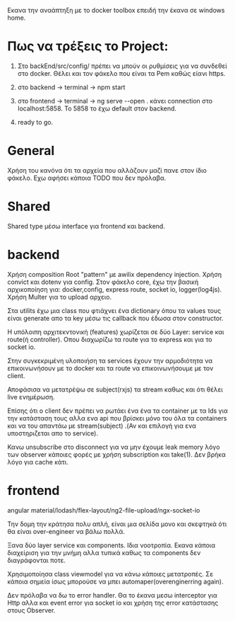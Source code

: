 Εκανα την αναάπτηξη με το  docker toolbox επειδή την έκανα σε  windows home. 

# Πως να τρέξεις το Project:

1) Στο backEnd/src/config/ πρέπει να μπούν οι ρυθμίσεις για να συνδεθεί στο docker. Θέλει και τον φάκελο που είναι τα Pem καθώς είανι https.

2) στο backend -> terminal -> npm start

3) στο frontend -> terminal -> ng serve --open . κάνει connection στο localhost:5858. Το 5858 το έχω default στον backend.

4) ready to go.

# General

Χρήση του κανόνα ότι τα αρχεία που αλλάζουν μαζί πανε στον ίδιο φάκελο.
Εχω αφήσει κάποια TODO που δεν πρόλαβα.

# Shared

Shared type μέσω interface για frontend και backend.

# backend

Χρήση composition Root "pattern" με awilix dependency injection. Χρήση convict και dotenv για config. 
Στον φάκελο core, έχω την βασική αρχικοποίηση για: docker,config, express route, socket io, logger(log4js).
Χρήση Multer για το upload αρχειο.

Στα utilits έχω μια class που φτιάχνει ένα dictionary όπου τα values τους είναι generate απο τα key μέσω τις callback που έδωσα στον constructor.

Η υπόλοιπη αρχιτεκντονική (features) χωρίζεται σε δύο Layer: service και route(ή controller). Οπου διαχωρίζω τα route για το express και για το socket io.

Στην συγκεκριμένη υλοποιήση τα services έχουν την αρμοδιότητα να επικοινωνήσουν με το docker και τα route να επικοινωνήσουμε με τον client.

Αποφάσισα να μετατρέψω σε subject(rxjs) τα stream καθως και ότι θέλει live ενημέρωση. 

Επίσης ότι ο client δεν πρέπει να ρωτάει ένα ένα τα container με τα Ids για την κατάσταση τους αλλα ενα api που βρίσκει μόνο του όλα τα containers  και να του απαντάω με stream(subject) .(Αν και επιλογή για ενα υποστηριζεται απο το service).

Κανω unsubscribe στο disconnect για να μην έχουμε leak memory λόγο των observer κάποιες φορές με χρήση subscription και take(1).
Δεν βρήκα λόγο για cache κάτι.

# frontend

angular material/lodash/flex-layout/ng2-file-upload/ngx-socket-io

Την δομη την κράτησα πολυ απλή, είναι μια σελίδα μονο και σκεφτηκά ότι θα είναι over-engineer να βάλω πολλά. 

Ξανα δύο layer service και components. Ιδια νοοτροπία.  Εκανα κάποια διαχείριση για την μνήμη αλλα τυπικά καθως τα components δεν διαγράφονται ποτε.

Χρησιμοποίησα class viewmodel για να κάνω κάποιες μετατροπές. Σε κάποια σημεία ίσως μπορούσε να μπει automaper(overenginerring again).

Δεν πρόλαβα να δω το error handler. Θα το έκανα μεσω interceptor για Http αλλα και event error για socket io και χρήση της error κατάστασης στους Observer.
  
  

  
